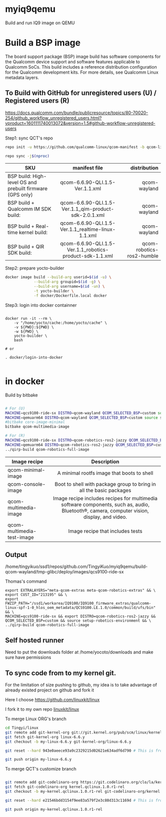 # myiq9qemu
Build and run IQ9 image on QEMU

# Build a BSP image

The board support package (BSP) image build has software components for the Qualcomm device support and software features applicable to Qualcomm SoCs. This build includes a reference distribution configuration for the Qualcomm development kits. For more details, see Qualcomm Linux metadata layers.


## To Build with GitHub for unregistered users (U) / Registered users (R)


https://docs.qualcomm.com/bundle/publicresource/topics/80-70020-254/github_workflow_unregistered_users.html?vproduct=1601111740013072&version=1.5#github-workflow-unregistered-users

Step1: sync QCT's repo

```bash
repo init -u https://github.com/qualcomm-linux/qcom-manifest -b qcom-linux-scarthgap -m qcom-6.6.90-QLI.1.5-Ver.1.1.xml

repo sync -j$(nproc)
```


| SKU | manifest file | distribution |
|----------|:---------:|---------:|
| BSP build: High-level OS and prebuilt firmware (GPS only)  |  qcom-6.6.90-QLI.1.5-Ver.1.1.xml  |  qcom-wayland  |
| BSP build + Qualcomm IM SDK build:  |  qcom-6.6.90-QLI.1.5-Ver.1.1_qim-product-sdk-2.0.1.xml   |  qcom-wayland  |
| BSP build + Real-time kernel build:  |  qcom-6.6.90-QLI.1.5-Ver.1.1_realtime-linux-1.1.xml   |    qcom-wayland  |
| BSP build + QIR SDK build:  |  qcom-6.6.90-QLI.1.5-Ver.1.1_robotics-product-sdk-1.1.xml   |   qcom-robotics-ros2-humble  |




Step2: prepare yocto-builder

```bash
docker image build --build-arg userid=$(id -u) \
             --build-arg groupid=$(id -g) \
             --build-arg username=$(id -un) \
             -t yocto-builder \
             -f docker/Dockerfile.local docker


```                              

Step3: login into docker containner

```baseh

docker run -it --rm \
    -v "/home/yocto/cache:/home/yocto/cache" \
    -v ${PWD}:${PWD} \
    -w ${PWD} \
    yocto-builder \
    bash

# or

. docker/login-into-docker


```


# in docker

Build by bitbake

```bash

# For (U)
MACHINE=qcs9100-ride-sx DISTRO=qcom-wayland QCOM_SELECTED_BSP=custom source setup-environment build-qcom-wayland
MACHINE=qemuarm64 DISTRO=qcom-wayland QCOM_SELECTED_BSP=custom source setup-environment build-qemu-wayland
#bitbake core-image-minimal
bitbake qcom-multimedia-image

# For (R)
MACHINE=qcs9100-ride-sx DISTRO=qcom-robotics-ros2-jazzy QCOM_SELECTED_BSP=custom source setup-environment build-qcs9100-base
MACHINE=qemuarm64 DISTRO=qcom-robotics-ros2-jazzy QCOM_SELECTED_BSP=custom source setup-environment build-qcs9100-base
../qirp-build qcom-robotics-full-image

```

| Image recipe | Description |
|----------|:---------:|
| qcom-minimal-image            | A minimal rootfs image that boots to shell | 
| qcom-console-image            | Boot to shell with package group to bring in all the basic packages | 
| qcom-multimedia-image         |  Image recipe includes recipes for multimedia software components, such as, audio, Bluetooth®, camera, computer vision, display, and video. | 
| qcom-multimedia-test-image    |  Image recipe that includes tests | 


## Output
/home/tingyikuo/ssd1/repos/github.com/TingyiKuo/myiq9qemu/build-qcom-wayland/tmp-glibc/deploy/images/qcs9100-ride-sx


Thomas's command

```base
export EXTRALAYERS="meta-qcom-extras meta-qcom-robotics-extras" && \
export CUST_ID="213195" && \
export FWZIP_PATH="/ssd1/workarea/IQ9100/IQ9100_firmware_extras/qualcomm-linux-spf-1-0_hlos_oem_metadata/QCS9100.LE.1.0/common/build/ufs/bin" && \
MACHINE=qcs9100-ride-sx && export DISTRO=qcom-robotics-ros2-jazzy && QCOM_SELECTED_BSP=custom && source setup-robotics-environment && \
../qirp-build qcom-robotics-full-image
```

## Self hosted runner 

Need to put the downloads folder at /home/yocoto/downloads and make sure have permissions


## To sync code from to my kernel git.


For the limitation of size pushing to github, my idea is to take advantage of already existed project on github and fork it

Here I choose https://github.com/linuxkit/linux

I fork it to my own repo [linuxkit/linux](https://github.com/TingyiKuo/linux.git)


To merge Linux ORG's branch


```bash
cd Tingyi/linux
git remote add git-kernel-org git://git.kernel.org/pub/scm/linux/kernel/git/stable/linux.git
git fetch git-kernel-org linux-6.6.y
git checkout -b my-linux-6.6.y git-kernel-org/linux-6.6.y

git reset --hard 943e0aeece93a9c2329215d02621e634adf6d790 # This is from the code base..

git push origin my-linux-6.6.y
```

To merge QCT's customize branch


```bash

git remote add git-codelinaro-org https://git.codelinaro.org/clo/la/kernel/qcom.git
git fetch git-codelinaro-org kernel.qclinux.1.0.r1-rel
git checkout -b my-kernel.qclinux.1.0.r1-rel git-codelinaro-org/kernel.qclinux.1.0.r1-rel

git reset --hard e21546bdd3154f9ee83a579f2e3c80d313c1169d # This is from the code base..

git push origin my-kernel.qclinux.1.0.r1-rel



```

